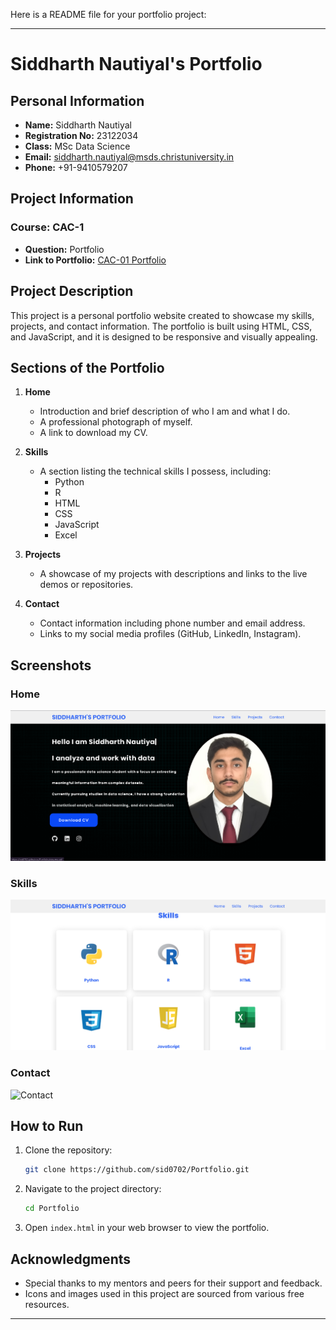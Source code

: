 Here is a README file for your portfolio project:

---

# Siddharth Nautiyal's Portfolio

## Personal Information
- **Name:** Siddharth Nautiyal
- **Registration No:** 23122034
- **Class:** MSc Data Science
- **Email:** siddharth.nautiyal@msds.christuniversity.in
- **Phone:** +91-9410579207

## Project Information
### Course: CAC-1
- **Question:** Portfolio
- **Link to Portfolio:** [CAC-01 Portfolio](https://sid0702.github.io/Portfolio/)

## Project Description
This project is a personal portfolio website created to showcase my skills, projects, and contact information. The portfolio is built using HTML, CSS, and JavaScript, and it is designed to be responsive and visually appealing.

## Sections of the Portfolio
1. **Home**
   - Introduction and brief description of who I am and what I do.
   - A professional photograph of myself.
   - A link to download my CV.

2. **Skills**
   - A section listing the technical skills I possess, including:
     - Python
     - R
     - HTML
     - CSS
     - JavaScript
     - Excel

3. **Projects**
   - A showcase of my projects with descriptions and links to the live demos or repositories.

4. **Contact**
   - Contact information including phone number and email address.
   - Links to my social media profiles (GitHub, LinkedIn, Instagram).

## Screenshots
### Home
![Home](https://github.com/Sid0702/Portfolio/blob/main/images/Screenshot%202024-06-24%20131657.png)

### Skills
![Skills](https://github.com/Sid0702/Portfolio/blob/main/images/Screenshot%202024-06-24%20131742.png)

### Contact
![Contact](./mnt/data/Screenshot%202024-06-24%20131757.png)

## How to Run
1. Clone the repository:
   ```bash
   git clone https://github.com/sid0702/Portfolio.git
   ```
2. Navigate to the project directory:
   ```bash
   cd Portfolio
   ```
3. Open `index.html` in your web browser to view the portfolio.

## Acknowledgments
- Special thanks to my mentors and peers for their support and feedback.
- Icons and images used in this project are sourced from various free resources.

---

